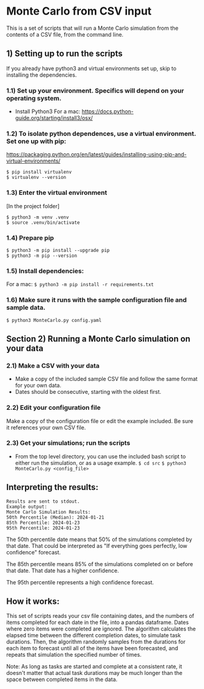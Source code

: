 # Monte Carlo from CSV input

This is a set of scripts that will run a Monte Carlo simulation from the contents of a CSV file, from the command line.

## 1) Setting up to run the scripts

If you already have python3 and virtual environments set up, skip to installing the dependencies.

### 1.1) Set up your environment. Specifics will depend on your operating system. 
- Install Python3
  For a mac: https://docs.python-guide.org/starting/install3/osx/

### 1.2) To isolate python dependences, use a virtual environment. Set one up with pip:
  https://packaging.python.org/en/latest/guides/installing-using-pip-and-virtual-environments/
```
$ pip install virtualenv
$ virtualenv --version
```

### 1.3) Enter the virtual environment
[In the project folder]
```
$ python3 -m venv .venv
$ source .venv/bin/activate
```

### 1.4) Prepare pip
```
$ python3 -m pip install --upgrade pip
$ python3 -m pip --version
```

### 1.5) Install dependencies:
  For a mac:
`$ python3 -m pip install -r requirements.txt`

### 1.6) Make sure it runs with the sample configuration file and sample data.
`$ python3 MonteCarlo.py config.yaml`


## Section 2) Running a Monte Carlo simulation on your data

### 2.1) Make a CSV with your data
- Make a copy of the included sample CSV file and follow the same format for your own data.
- Dates should be consecutive, starting with the oldest first.

### 2.2) Edit your configuration file
Make a copy of the configuration file or edit the example included. Be sure it references your own CSV file.

### 2.3) Get your simulations; run the scripts
 - From the top level directory, you can use the included bash script to either run the simulation, or as
   a usage example.
`$ cd src`
`$ python3 MonteCarlo.py <config_file>`

## Interpreting the results:
```
Results are sent to stdout. 
Example output:
Monte Carlo Simulation Results:
50th Percentile (Median): 2024-01-21
85th Percentile: 2024-01-23
95th Percentile: 2024-01-23
```

The 50th percentile date means that 50% of the simulations completed by that date. That could be
interpreted as "If everything goes perfectly, low confidence" forecast.

The 85th percentile means 85% of the simulations completed on or before that date. That date has
a higher confidence. 

The 95th percentile represents a high confidence forecast.



## How it works:
This set of scripts reads your csv file containing dates, and the numbers of items completed for each
date in the file, into a pandas dataframe. Dates where zero items were completed are ignored.
The algorithm calculates the elapsed time between the different completion dates, to simulate task
durations. Then, the algorithm randomly samples from the durations for each item to forecast until all
of the items have been forecasted, and repeats that simulation the specified number of times.

Note: As long as tasks are started and complete at a consistent rate, it doesn't matter that 
actual task durations may be much longer than the space between completed items in the data.
